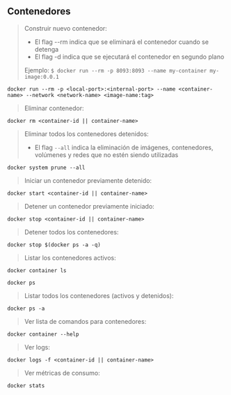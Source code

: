 ## Contenedores
> Construir nuevo contenedor:
> - El flag --rm indica que se eliminará el contenedor cuando se detenga
> - El flag -d indica que se ejecutará el contenedor en segundo plano
>
> Ejemplo: `$ docker run --rm -p 8093:8093 --name my-container my-image:0.0.1`
```shell script
docker run --rm -p <local-port>:<internal-port> --name <container-name> --network <network-name> <image-name:tag>
```

> Eliminar contenedor:
```shell script
docker rm <container-id || container-name>
```

> Eliminar todos los contenedores detenidos:
> - El flag `--all` indica la eliminación de imágenes, contenedores, volúmenes y redes que no estén siendo utilizadas 
```shell script
docker system prune --all
```

> Iniciar un contenedor previamente detenido:
```shell script
docker start <container-id || container-name>
```

> Detener un contenedor previamente iniciado:
```shell script
docker stop <container-id || container-name>
```

> Detener todos los contenedores:
```shell script
docker stop $(docker ps -a -q)
```

> Listar los contenedores activos:
```shell script
docker container ls
```
```shell script
docker ps 
```

> Listar todos los contenedores (activos y detenidos):
```shell script
docker ps -a
```

> Ver lista de comandos para contenedores:
```shell script
docker container --help
```

> Ver logs:
```shell script
docker logs -f <container-id || container-name>
```

> Ver métricas de consumo:
```shell script
docker stats
```